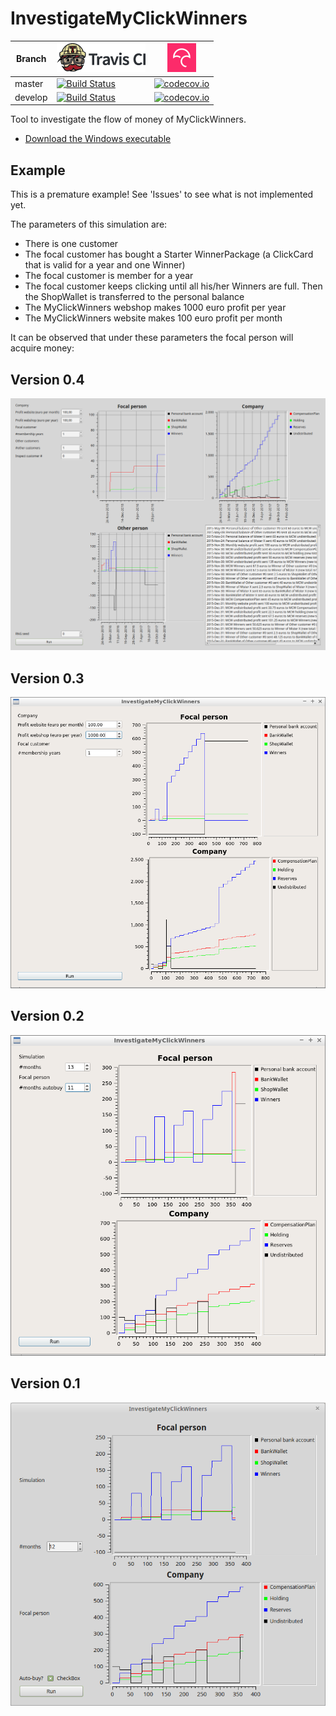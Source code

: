 # InvestigateMyClickWinners

Branch|[![Travis CI logo](TravisCI.png)](https://travis-ci.org)|[![Codecov logo](Codecov.png)](https://www.codecov.io)
---|---|---
master|[![Build Status](https://travis-ci.org/richelbilderbeek/InvestigateMyClickWinners.svg?branch=master)](https://travis-ci.org/richelbilderbeek/InvestigateMyClickWinners)|[![codecov.io](https://codecov.io/github/richelbilderbeek/InvestigateMyClickWinners/coverage.svg?branch=master)](https://codecov.io/github/richelbilderbeek/InvestigateMyClickWinners/branch/master)
develop|[![Build Status](https://travis-ci.org/richelbilderbeek/InvestigateMyClickWinners.svg?branch=develop)](https://travis-ci.org/richelbilderbeek/InvestigateMyClickWinners)|[![codecov.io](https://codecov.io/github/richelbilderbeek/InvestigateMyClickWinners/coverage.svg?branch=develop)](https://codecov.io/github/richelbilderbeek/InvestigateMyClickWinners/branch/develop)

Tool to investigate the flow of money of MyClickWinners.

 * [Download the Windows executable](http://richelbilderbeek.nl/InvestigateMyClickWinners.zip)

## Example

This is a premature example! See 'Issues' to see what is not implemented yet.

The parameters of this simulation are:

 * There is one customer
 * The focal customer has bought a Starter WinnerPackage (a ClickCard that is valid for a year and one Winner)
 * The focal customer is member for a year
 * The focal customer keeps clicking until all his/her Winners are full. Then the ShopWallet is transferred to the personal balance
 * The MyClickWinners webshop makes 1000 euro profit per year
 * The MyClickWinners website makes 100 euro profit per month

It can be observed that under these parameters the focal person will acquire money:

## Version 0.4

![Version 0.4](Screenshots/InvestigateMyClickWinners_0_4.png)

## Version 0.3

![Version 0.3](Screenshots/InvestigateMyClickWinners_0_3.png)

## Version 0.2

![Version 0.2](Screenshots/InvestigateMyClickWinners_0_2.png)

## Version 0.1

![Version 0.1](Screenshots/InvestigateMyClickWinners_0_1.png)
